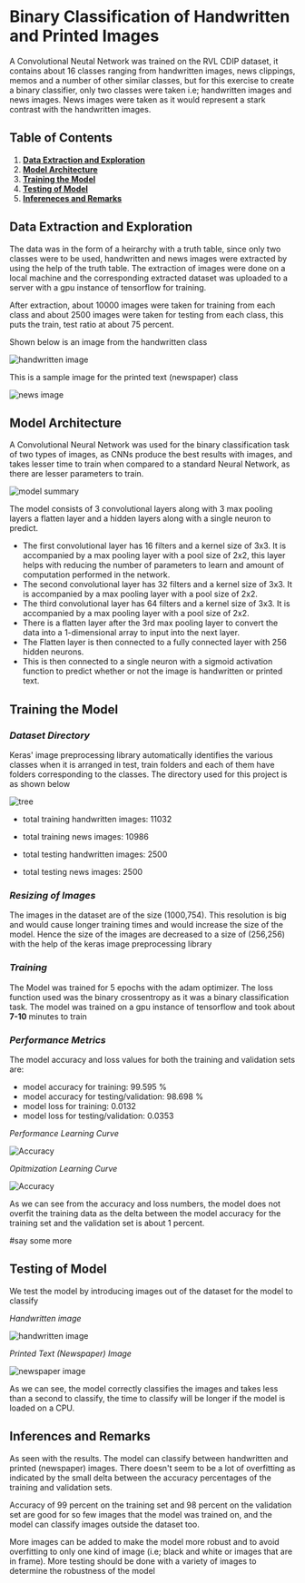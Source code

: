 # Binary Classification of Handwritten and Printed Images

A Convolutional Neutal Network was trained on the RVL CDIP dataset, it contains about 16 classes ranging from handwritten images, news clippings, memos and a number of other similar classes, but for this exercise to create a binary classifier, only two classes were taken i.e; handwritten images and news images. News images were taken as it would represent a stark contrast with the handwritten images.

## Table of Contents
1. [**Data Extraction and Exploration**](#data-extraction-and-exploration)
2. [**Model Architecture**](#Model-Architecture)
3. [**Training the Model**](#training-the-model)
4. [**Testing of Model**](#testing-of-model)
5. [**Infereneces and Remarks**](#Inferences-and-Remarks)

## **Data Extraction and Exploration**

The data was in the form of a heirarchy with a truth table, since only two classes were to be used, handwritten and news images were extracted by using the help of the truth table. The extraction of images were done on a local machine and the corresponding extracted dataset was uploaded to a server with a gpu instance of tensorflow for training.

After extraction, about 10000 images were taken for training from each class and about 2500 images were taken for testing from each class, this puts the train, test ratio at about 75 percent.

Shown below is an image from the handwritten class

![handwritten image](images_for_display/handwritten.png)

This is a sample image for the printed text (newspaper) class


![news image](images_for_display/news.png) 


## **Model Architecture**

A Convolutional Neural Network was used for the binary classification task of two types of images, as CNNs produce the best results with images, and takes lesser time to train when compared to a standard Neural Network, as there are lesser parameters to train.

![model summary](images_for_display//model_summary.png)

The model consists of 3 convolutional layers along with 3 max pooling layers a flatten layer and a hidden layers along with a single neuron to predict. 
- The first convolutional layer has 16 filters and a kernel size of 3x3. It is accompanied by a max pooling layer with a pool size of 2x2, this layer helps with reducing the number of parameters to learn and amount of computation performed in the network.
- The second convolutional layer has 32 filters and a kernel size of 3x3. It is accompanied by a max pooling layer with a pool size of 2x2.
- The third convolutional layer has 64 filters and a kernel size of 3x3. It is accompanied by a max pooling layer with a pool size of 2x2.
- There is a flatten layer after the 3rd max pooling layer to convert the data into a 1-dimensional array to input into the next layer. 
- The Flatten layer is then connected to a fully connected layer with 256 hidden neurons.
- This is then connected to a single neuron with a sigmoid activation function to predict whether or not the image is handwritten or printed text.

## **Training the Model**

### *Dataset Directory*

Keras' image preprocessing library automatically identifies the various classes when it is arranged in test, train folders and each of them have folders corresponding to the classes. The directory used for this project is as shown below

![tree](images_for_display/tree.png)

- total training handwritten images:  11032
- total training news images:  10986

- total testing handwritten images:  2500
- total testing news images:  2500

### *Resizing of Images*

The images in the dataset are of the size (1000,754). This resolution is big and would cause longer training times and would increase the size of the model. Hence the size of the images are decreased to a size of (256,256) with the help of the keras image preprocessing library

### *Training*
The Model was trained for 5 epochs with the adam optimizer. The loss function used was the binary crossentropy as it was a binary classification task. The model was trained on a gpu instance of tensorflow and took about **7-10** minutes to train

### *Performance Metrics*
The model accuracy and loss values for both the training and validation sets are:
- model accuracy for training:  99.595 %
- model accuracy for testing/validation:  98.698 %
- model loss for training:  0.0132
- model loss for testing/validation: 0.0353


*Performance Learning Curve*

![Accuracy](images_for_display/acc_learning_curve.png)

*Opitmization Learning Curve*

![Accuracy](images_for_display/loss_learning_curve.png)


As we can see from the accuracy and loss numbers, the model does not overfit the training data as the delta between the model accuracy for the training set and the validation set is about 1 percent.

#say some more 

## Testing of Model

We test the model by introducing images out of the dataset for the model to classify

*Handwritten image*

![handwritten image](images_for_display/hand_classify.png)


*Printed Text (Newspaper) Image*

![newspaper image](images_for_display/news_classify.png)

As we can see, the model correctly classifies the images and takes less than a second to classify, the time to classify will be longer if the model is loaded on a CPU.

## Inferences and Remarks

As seen with the results. The model can classify between handwritten and printed (newspaper) images. There doesn't seem to be a lot of overfitting as indicated by the small delta between the accuracy percentages of the training and validation sets.

Accuracy of 99 percent on the training set and 98 percent on the validation set are good for so few images that the model was trained on, and the model can classify images outside the dataset too.

More images can be added to make the model more robust and to avoid overfitting to only one kind of image (i.e; black and white or images that are in frame). More testing should be done with a variety of images to determine the robustness of the model









